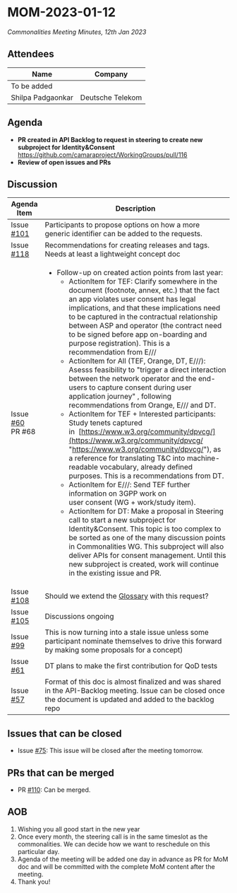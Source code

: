 # MOM-2023-01-12

*Commonalities Meeting Minutes, 12th Jan 2023*

## Attendees

| Name | Company |
| ---- | ------- |
|To be added  |
| Shilpa Padgaonkar | Deutsche Telekom |

## Agenda

* **PR created in API Backlog to request in steering to create new subproject for Identity&Consent** https://github.com/camaraproject/WorkingGroups/pull/116 
* **Review of open issues and PRs**

## Discussion

| Agenda Item | Description |
| ----------- | ----------- |
| Issue [#101](https://github.com/camaraproject/WorkingGroups/issues/101) | Participants to propose options on how a more generic identifier can be added to the requests. |
| Issue [#118](https://github.com/camaraproject/WorkingGroups/issues/118) |Recommendations for creating releases and tags. Needs at least a lightweight concept doc |
| Issue [#60](https://github.com/camaraproject/WorkingGroups/issues/60)<br>PR #68 | <ul><li>Follow-up on created action points from last year:<ul><li>ActionItem for TEF: Clarify somewhere in the document (footnote, annex, etc.) that the fact an app violates user consent has legal implications, and that these implications need to be captured in the contractual relationship between ASP and operator (the contract need to be signed before app on-boarding and purpose registration). This is a recommendation from E///</li><li>ActionItem for All (TEF, Orange, DT, E///): Asesss feasibility to "trigger a direct interaction between the network operator and the end-users to capture consent during user application journey" , following recommendations from Orange, E/// and DT.</li><li>ActionItem for TEF + Interested participants: Study tenets captured in  [https://www.w3.org/community/dpvcg/](https://www.w3.org/community/dpvcg/ "https://www.w3.org/community/dpvcg/"), as a reference for translating T&C into machine-readable vocabulary, already defined purposes. This is a recommendations from DT.</li><li>ActionItem for E///: Send TEF further information on 3GPP work on user consent (WG + work/study item).</li><li>ActionItem for DT: Make a proposal in Steering call to start a new subproject for Identity&Consent. This topic is too complex to be sorted as one of the many discussion points in Commonalities WG. This subproject will also deliver APIs for consent management. Until this new subproject is created, work will continue in the existing issue and PR.</li></ul></li></ul> |
| Issue [#108](https://github.com/camaraproject/WorkingGroups/issues/108)|Should we extend the [Glossary](https://github.com/camaraproject/WorkingGroups/blob/main/Commonalities/documentation/Glossary.md) with this request? |
| Issue [#105](https://github.com/camaraproject/WorkingGroups/issues/105) | Discussions ongoing  |
| Issue [#99](https://github.com/camaraproject/WorkingGroups/issues/99)| This is now turning into a stale issue unless some participant nominate themselves to drive this forward by making some proposals for a concept) |
| Issue [#61](https://github.com/camaraproject/WorkingGroups/issues/61)| DT plans to make the first contribution for QoD tests |
| Issue [#57](https://github.com/camaraproject/WorkingGroups/issues/57)|Format of this doc is almost finalized and was shared in the API-Backlog meeting. Issue can be closed once the document is updated and added to the backlog repo |

## Issues that can be closed
* Issue [#75](https://github.com/camaraproject/WorkingGroups/issues/75): This issue will be closed after the meeting tomorrow.

## PRs that can be merged
* PR [#110](https://github.com/camaraproject/WorkingGroups/pull/110): Can be merged.

## AOB

1. Wishing you all good start in the new year
2. Once every month, the steering call is in the same timeslot as the commonalities. We can decide how we want to reschedule on this particular day.
3. Agenda of the meeting will be added one day in advance as PR for MoM doc and will be committed with the complete MoM content after the meeting.
4. Thank you!
